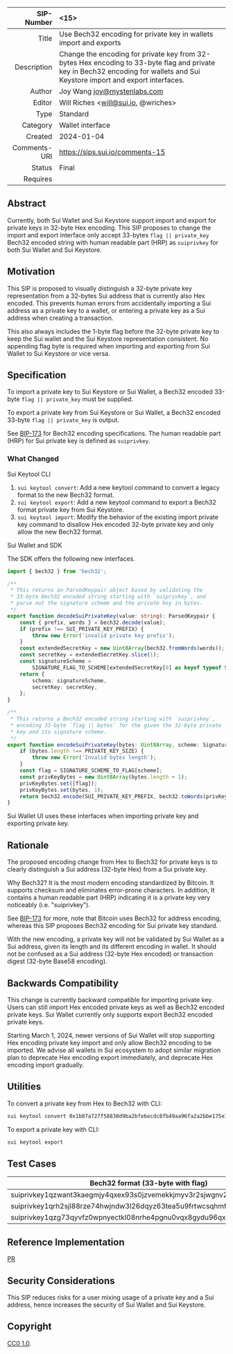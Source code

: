 | SIP-Number          | <15> |
| ---:                | :--- |
| Title               | Use Bech32 encoding for private key in wallets import and exports |
| Description         | Change the encoding for private key from 32-bytes Hex encoding to 33-byte flag and private key in Bech32 encoding for wallets and Sui Keystore import and export interfaces. |
| Author              | Joy Wang <joy@mystenlabs.com> |
| Editor              | Will Riches <will@sui.io, @wriches>  |
| Type                | Standard |
| Category            | Wallet interface |
| Created             | 2024-01-04 |
| Comments-URI        | https://sips.sui.io/comments-15  |
| Status              | Final |
| Requires            | |

## Abstract

Currently, both Sui Wallet and Sui Keystore support import and export for private keys in 32-byte Hex encoding. This SIP proposes to change the import and export interface only accept 33-bytes `flag || private_key` Bech32 encoded string with human readable part (HRP) as `suiprivkey` for both Sui Wallet and Sui Keystore.

## Motivation

This SIP is proposed to visually distinguish a 32-byte private key representation from a 32-bytes Sui address that is currently also Hex encoded. This prevents human errors from accidentally importing a Sui address as a private key to a wallet, or entering a private key as a Sui address when creating a transaction.

This also always includes the 1-byte flag before the 32-byte private key to keep the Sui wallet and the Sui Keystore representation consistent. No appending flag byte is required when importing and exporting from Sui Wallet to Sui Keystore or vice versa.

## Specification

To import a private key to Sui Keystore or Sui Wallet, a Bech32 encoded 33-byte `flag || private_key` must be supplied. 

To export a private key from Sui Keystore or Sui Wallet, a Bech32 encoded 33-byte `flag || private_key` is output.

See [BIP-173](https://github.com/bitcoin/bips/blob/master/bip-0173.mediawiki) for Bech32 encoding specifications. The human readable part (HRP) for Sui private key is defined as `suiprivkey`.

### What Changed

Sui Keytool CLI

1. `sui keytool convert`: Add a new keytool command to convert a legacy format to the new Bech32 format. 
2. `sui keytool export`: Add a new keytool command to export a Bech32 format private key from Sui Keystore.  
3. `sui keytool import`: Modify the behavior of the existing import private key command to disallow Hex encoded 32-byte private key and only allow the new Bech32 format. 

Sui Wallet and SDK

The SDK offers the following new interfaces. 

```typescript
import { bech32 } from 'bech32';

/**
 * This returns an ParsedKeypair object based by validating the
 * 33-byte Bech32 encoded string starting with `suiprivkey`, and
 * parse out the signature scheme and the private key in bytes.
 */
export function decodeSuiPrivateKey(value: string): ParsedKeypair {
	const { prefix, words } = bech32.decode(value);
	if (prefix !== SUI_PRIVATE_KEY_PREFIX) {
		throw new Error('invalid private key prefix');
	}
	const extendedSecretKey = new Uint8Array(bech32.fromWords(words));
	const secretKey = extendedSecretKey.slice(1);
	const signatureScheme =
		SIGNATURE_FLAG_TO_SCHEME[extendedSecretKey[0] as keyof typeof SIGNATURE_FLAG_TO_SCHEME];
	return {
		schema: signatureScheme,
		secretKey: secretKey,
	};
}

/**
 * This returns a Bech32 encoded string starting with `suiprivkey`,
 * encoding 33-byte `flag || bytes` for the given the 32-byte private
 * key and its signature scheme.
 */
export function encodeSuiPrivateKey(bytes: Uint8Array, scheme: SignatureScheme): string {
	if (bytes.length !== PRIVATE_KEY_SIZE) {
		throw new Error('Invalid bytes length');
	}
	const flag = SIGNATURE_SCHEME_TO_FLAG[scheme];
	const privKeyBytes = new Uint8Array(bytes.length + 1);
	privKeyBytes.set([flag]);
	privKeyBytes.set(bytes, 1);
	return bech32.encode(SUI_PRIVATE_KEY_PREFIX, bech32.toWords(privKeyBytes));
}
```

Sui Wallet UI uses these interfaces when importing private key and exporting private key. 

## Rationale

The proposed encoding change from Hex to Bech32 for private keys is to clearly distinguish a Sui address (32-byte Hex) from a Sui private key.

Why Bech32? It is the most modern encoding standardized by Bitcoin. It supports checksum and eliminates error-prone characters. In addition, It contains a human readable part (HRP) indicating it is a private key very noticeably (i.e. "suiprivkey"). 

See [BIP-173](https://github.com/bitcoin/bips/blob/master/bip-0173.mediawiki) for more, note that Bitcoin uses Bech32 for address encoding, whereas this SIP proposes Bech32 encoding for Sui private key standard. 

With the new encoding, a private key will not be validated by Sui Wallet as a Sui address, given its length and its different encoding in wallet. It should not be confused as a Sui address (32-byte Hex encoded) or transaction digest (32-byte Base58 encoding).

## Backwards Compatibility

This change is currently backward compatible for importing private key. Users can still import Hex encoded private keys as well as Bech32 encoded private keys. Sui Wallet currently only supports export Bech32 encoded private keys.

Starting March 1, 2024, newer versions of Sui Wallet will stop supporting Hex encoding private key import and only allow Bech32 encoding to be imported. We advise all wallets in Sui ecosystem to adopt similar migration plan to deprecate Hex encoding export immediately, and deprecate Hex encoding import gradually.

## Utilities

To convert a private key from Hex to Bech32 with CLI:

```bash
sui keytool convert 0x1b87a727f58830d9ba2bfe6ecdc8fb49aa96fa2a2bbe175e128bfee13f6895ff
```

To export a private key with CLI: 

```bash
sui keytool export
```

## Test Cases

| Bech32 format (33-byte with flag) | Hex format (32-byte, assumes Ed25519 flag) | Base64 format (33-byte with flag) | Sui address | 
|---|---|---|---|
| suiprivkey1qzwant3kaegmjy4qxex93s0jzvemekkjmyv3r2sjwgnv2y479pgsywhveae | 0x9dd9ae36ee51b912a0364c58c1f21333bcdad2d91911aa127226c512be285102 | AJ3ZrjbuUbkSoDZMWMHyEzO82tLZGRGqEnImxRK+KFEC | 0x90f3e6d73b5730f16974f4df1d3441394ebae62186baf83608599f226455afa7 |
| suiprivkey1qrh2sjl88rze74hwjndw3l26dqyz63tea5u9frtwcsqhmfk9vxdlx8cpv0g | 0xeea84be738c59f56ee94dae8fd5a68082d4579ed38548d6ec4017da6c5619bf3 | AO6oS+c4xZ9W7pTa6P1aaAgtRXntOFSNbsQBfabFYZvz | 0xfd233cd9a5dd7e577f16fa523427c75fbc382af1583c39fdf1c6747d2ed807a3 |
| suiprivkey1qzg73qyvfz0wpnyectkl08nrhe4pgnu0vqx8gydu96qx7uj4wyr8gcrjlh3 | 0x91e8808c489ee0cc99c2edf79e63be6a144f8f600c7411bc2e806f7255710674 | AJHogIxInuDMmcLt955jvmoUT49gDHQRvC6Ab3JVcQZ0 | 0x81aaefa4a883e72e8b6ccd3bec307e25fe3d79b14e43b778695c55dcec42f4f0 |

## Reference Implementation

[PR](https://github.com/MystenLabs/sui/pull/15415)

## Security Considerations

This SIP reduces risks for a user mixing usage of a private key and a Sui address, hence increases the security of Sui Wallet and Sui Keystore.

## Copyright

[CC0 1.0](../LICENSE.md).
